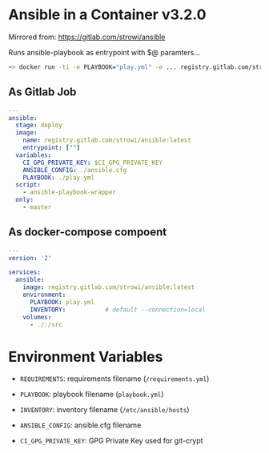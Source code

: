 # Ansible in a Container v3.2.0

Mirrored from: <https://gitlab.com/strowi/ansible>

Runs ansible-playbook as entrypoint with $@ paramters...

```bash
~> docker run -ti -e PLAYBOOK="play.yml" -e ... registry.gitlab.com/strowi/ansible:latest
```

## As Gitlab Job

```yaml
---
ansible:
  stage: deploy
  image:
    name: registry.gitlab.com/strowi/ansible:latest
    entrypoint: [""]
  variables:
    CI_GPG_PRIVATE_KEY: $CI_GPG_PRIVATE_KEY
    ANSIBLE_CONFIG: ./ansible.cfg
    PLAYBOOK: ./play.yml
  script:
    - ansible-playbook-wrapper
  only:
    - master
```

## As docker-compose compoent

```yaml
---
version: '2'

services:
  ansible:
    image: registry.gitlab.com/strowi/ansible:latest
    environment:
      PLAYBOOK: play.yml
      INVENTORY:           # default --connection=local
    volumes:
      - ./:/src
```

# Environment Variables

- `REQUIREMENTS`: requirements filename (`/requirements.yml`)
- `PLAYBOOK`: playbook filename (`playbook.yml`)
- `INVENTORY`: inventory filename (`/etc/ansible/hosts`)
- `ANSIBLE_CONFIG`: ansible.cfg filename

- `CI_GPG_PRIVATE_KEY`: GPG Private Key used for git-crypt
